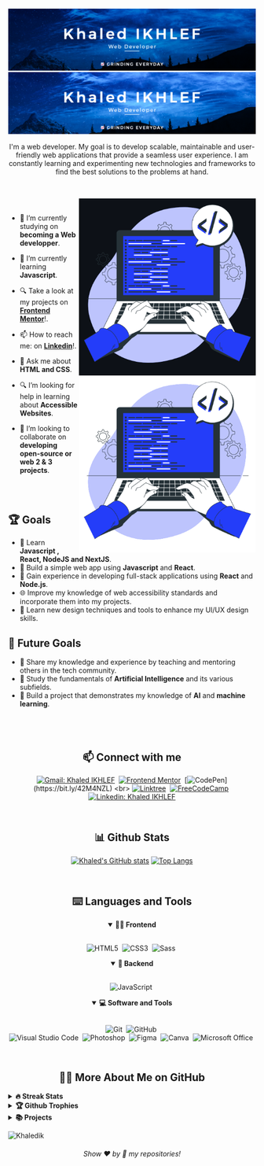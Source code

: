 <!-- Banner -->
![Banner-dark-mode](https://github.com/Khaledik/Khaledik/blob/main/assets/Banner_dark_khaledik.png?raw=true#gh-dark-mode-only)
![Banner-light-mode-test](https://github.com/Khaledik/Khaledik/blob/main/assets/Banner_light_khaledik.png#gh-light-mode-only)


<p align="center">
I'm a web developer. My goal is to develop scalable, maintainable and user-friendly web applications that provide a seamless user experience. I am constantly learning and experimenting new technologies and frameworks to find the best solutions to the problems at hand. 
</p>

##

<br>

<!--- Web illustrations by Storyset ( https://storyset.com/web ) --->
<img align="right" alt="GIF" src="https://github.com/Khaledik/Khaledik/blob/main/assets/Hand_coding_dark.gif#gh-dark-mode-only" width="360px"/>
<img align="right" alt="GIF" src="https://github.com/Khaledik/Khaledik/blob/main/assets/Hand_coding_light.gif#gh-light-mode-only" width="360px"/>


<br>



- 🔭 I’m currently studying on **becoming a Web developper**.

- 🌱 I’m currently learning **Javascript**.

- 🔍 Take a look at my projects on [**Frontend Mentor**](https://www.frontendmentor.io/profile/Khaledik)!.

- 📫 How to reach me: on [**Linkedin**](https://linkedin.com/in/khaled-i-8a220b242)!.

- 💬 Ask me about **HTML and CSS**.

- 🔍 I’m looking for help in learning about **Accessible Websites**.

- 👯 I’m looking to collaborate on **developing open-source or web 2 & 3 projects**.


<br>
<br>

## 🏆 Goals

- 📖 Learn  **Javascript , React, NodeJS and NextJS**.
- 📱 Build a simple web app using **Javascript** and **React**.
- 🚀 Gain experience in developing full-stack applications using **React** and **Node.js**.
- 🌐 Improve my knowledge of web accessibility standards and incorporate them into my projects.
- 🎨 Learn new design techniques and tools to enhance my UI/UX design skills.

## 🎯 Future Goals

- 🌟 Share my knowledge and experience by teaching and mentoring others in the tech community.
- 📜 Study the fundamentals of **Artificial Intelligence** and its various subfields.
- 🔨 Build a project that demonstrates my knowledge of **AI** and **machine learning**.




#

<br>

<h2 align="center">📫 Connect with me</h2>

<div align = "center">
    
[![Gmail: Khaled IKHLEF](https://img.shields.io/badge/-gmail-red?style=for-the-badge&logo=Gmail&logoColor=white&link=mailto:khaled.ikhlef2014@gmail.com)](mailto:khaled.ikhlef2014@gmail.com)&nbsp;
[![Frontend Mentor](https://img.shields.io/badge/-Frontend%20Mentor-5F3DC4?style=for-the-badge&logo=FrontendMentor&logoColor=white&link=https://www.frontendmentor.io/profile/Khaledik)](https://bit.ly/3BeBJ1k)&nbsp;
[![CodePen](https://img.shields.io/badge/-CodePen-000000?style=for-the-badge&logo=CodePen&logoColor=white&link=https://codepen.io/Khalik_)](https://bit.ly/42M4NZL)
<br>
[![Linktree](https://img.shields.io/badge/-Linktree-39e09b?&style=for-the-badge&logo=linktree&logoColor=white&link=https://linktr.ee/Khaledik)](https://linktr.ee/Khaledik)&nbsp;
[![FreeCodeCamp](https://img.shields.io/badge/-FreeCodeCamp-0A0A23?style=for-the-badge&logo=FreeCodeCamp&logoColor=white&link=https://www.freecodecamp.org/Khaled_js)](https://bit.ly/3BfEoI7)&nbsp;
[![Linkedin: Khaled IKHLEF](https://img.shields.io/badge/-linkedin-blue?style=for-the-badge&logo=Linkedin&logoColor=white&link=https://linkedin.com/in/khaled-i-8a220b242)](https://linkedin.com/in/khaled-i-8a220b242)
  
</div>

<br>
<h2 align="center">📊 Github Stats</h2>

<div align = "center">

[![Khaled's GitHub stats](https://github-readme-stats.vercel.app/api?username=khaledik&show_icons=true&theme=tokyonight)](https://github.com/khaledik/github-readme-stats)
[![Top Langs](https://github-readme-stats.vercel.app/api/top-langs/?username=khaledik&layout=compact&theme=tokyonight)](https://github.com/khaledik/github-readme-stats)

</div>
<br>



<div align = "center">

<h2 align="center">⌨️ Languages and Tools</h2>

<details open>
<summary><b>🏄‍♂️ Frontend</b></summary>
<br>
  
![HTML5](https://img.shields.io/badge/-HTML5-E34F26?style=for-the-badge&logo=html5&logoColor=white)&nbsp;
![CSS3](https://img.shields.io/badge/-CSS3-1572B6?style=for-the-badge&logo=css3)&nbsp;
![Sass](https://img.shields.io/badge/-Sass-CC6699?style=for-the-badge&logo=sass&logoColor=white)&nbsp;
</details>

<details open>
<summary><b>🧰 Backend</b></summary>
<br>

![JavaScript](https://img.shields.io/badge/Javascript-F7DF1E.svg?style=for-the-badge&logo=javascript&logoColor=black)&nbsp;
</details>


<details open>
<summary><b>💻 Software and Tools</b></summary>
<br>

![Git](https://img.shields.io/badge/-Git-F05032?style=for-the-badge&logo=git&logoColor=white)&nbsp;
![GitHub](https://img.shields.io/badge/-GitHub-181717?style=for-the-badge&logo=github)&nbsp;
<br>
![Visual Studio Code](https://img.shields.io/badge/-VSCODE-007ACC?style=for-the-badge&&logo=visual-studio-code&logoColor=white)&nbsp;
![Photoshop](https://img.shields.io/badge/Adobe%20Photoshop-31A8FF?style=for-the-badge&logo=Adobe%20Photoshop&logoColor=black)&nbsp;
![Figma](https://img.shields.io/badge/Figma-F24E1E?style=for-the-badge&logo=figma&logoColor=white)&nbsp;
![Canva](https://img.shields.io/badge/-Canva-00C4CC?style=for-the-badge&logo=canva&logoColor=white)&nbsp;
![Microsoft Office](https://img.shields.io/badge/-MS%20Office-D83B01?style=for-the-badge&logo=microsoft-office&logoColor=white)&nbsp;
</details>

</div>


<br>

<h2 align="center">👨‍💻 More About Me on GitHub</h2>


<details>
<summary><b>🔥 Streak Stats</b></summary>
<br>
<p align="center">
<img src="https://github-readme-streak-stats.herokuapp.com?user=Khaledik&theme=tokyonight&hide_border=true" alt="Khaledik" width="390"/>
</p>
</details>

<details>
<summary><b>🏆 Github Trophies</b></summary>
<br>
<p align="center">
<img src="https://github-profile-trophy.vercel.app/?username=Khaledik&theme=tokyonight" alt="Khaledik" />
</p>
</details>

<details>
<summary><b>📚 Projects</b></summary>
<br>
<p align="left">
<!-- BLOG-POST-LIST:START -->
<a href="https://github.com/Khaledik/booki"><img width="320" src="https://github-readme-stats.vercel.app/api/pin/?username=Khaledik&repo=booki&theme=react&bg_color=161B22&title_color=58A6FF&hide_border=true&icon_color=F8D866&show_icons=false&show_description=false" alt="booki"></a>
<a href="https://github.com/Khaledik/portfolio"><img width="320" src="https://github-readme-stats.vercel.app/api/pin/?username=Khaledik&repo=portfolio&theme=react&bg_color=161B22&title_color=58A6FF&hide_border=true&icon_color=F8D866&show_icons=false&show_description=false" alt="portfolio"></a>

<!-- BLOG-POST-LIST:END -->
</p>
</details>

![Khaledik](https://komarev.com/ghpvc/?username=khaledik&color=1200e0&style=for-the-badge)
   
<h6 align="center">Show ❤️ by 🌟 my repositories!</h6>
